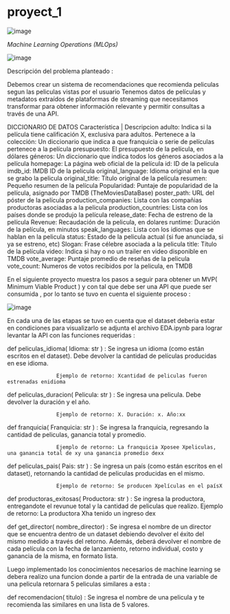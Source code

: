 # proyect_1
![image](https://github.com/38215290/proyect_1/assets/127343400/aec11a84-0c3c-4f52-b59d-eb5ffef22865)

*Machine Learning Operations (MLOps)*

![image](https://github.com/38215290/proyect_1/assets/127343400/a919f596-cca9-4203-ad00-fbf17b44caec)

Descripción del problema planteado :

Debemos crear un sistema de recomendaciones que recomienda peliculas segun las peliculas vistas por el usuario
Tenemos datos de películas y metadatos extraídos de plataformas de streaming que necesitamos transformar para obtener información relevante y permitir consultas a través de una API.

DICCIONARIO DE  DATOS
Característica | Descripcion
adulto: Indica si la película tiene calificación X, exclusiva para adultos.
Pertenece a la colección: Un diccionario que indica a que franquicia o serie de películas pertenece a la película
presupuesto: El presupuesto de la película, en dólares
géneros: Un diccionario que indica todos los géneros asociados a la película
homepage: La página web oficial de la película
id: ID de la pelicula
imdb_id: IMDB ID de la pelicula
original_language: Idioma original en la que se grabo la pelicula
original_title: Título original de la película
resumen: Pequeño resumen de la película
Popularidad: Puntaje de popularidad de la película, asignado por TMDB (TheMoviesDataBase)
poster_path: URL del póster de la película
production_companies: Lista con las compañias productoras asociadas a la pelicula
production_countries: Lista con los países donde se produjo la película
release_date: Fecha de estreno de la película
Revenue: Recaudación de la pelicula, en dolares
runtime: Duración de la película, en minutos
speak_languages: Lista con los idiomas que se hablan en la pelicula
status: Estado de la pelicula actual (si fue anunciada, si ya se estreno, etc)
Slogan: Frase célebre asociada a la pelicula
title: Título de la película
video: Indica si hay o no un trailer en video disponible en TMDB
vote_average: Puntaje promedio de reseñas de la pelicula
vote_count: Numeros de votos recibidos por la pelicula, en TMDB

En el siguiente proyecto muestra los pasos a seguir para obtener un MVP( Minimum Viable Product )  y con tal que debe ser una API que puede ser consumida  , por lo tanto se tuvo en cuenta  el siguiente proceso :

![image](https://github.com/38215290/proyect_1/assets/127343400/03a8653e-6d45-43a2-a21e-45f85e6f0214)

 En cada una de las etapas se tuvo en cuenta que el dataset deberia estar en condiciones para visualizarlo se adjunta el archivo EDA.ipynb para lograr levantar la API con las funciones requeridas :

 
 def peliculas_idioma( Idioma: str ) : Se ingresa un idioma (como están escritos en el dataset). Debe devolver la cantidad de películas producidas en ese idioma. 
 
                    Ejemplo de retorno: Xcantidad de peliculas fueron estrenadas enidioma

def peliculas_duracion( Pelicula: str ) : Se ingresa una pelicula. Debe devolver la duración y el año.

                    Ejemplo de retorno: X. Duración: x. Año:xx

def franquicia( Franquicia: str ) : Se ingresa la franquicia, regresando la cantidad de peliculas, ganancia total y promedio.

                    Ejemplo de retorno: La franquicia Xposee Xpeliculas, una ganancia total de xy una ganancia promedio dexx

def peliculas_pais( Pais: str ) : Se ingresa un país (como están escritos en el dataset), retornando la cantidad de peliculas producidas en el mismo.

                    Ejemplo de retorno: Se producen Xpelículas en el paísX

def productoras_exitosas( Productora: str ) : Se ingresa la productora, entregandote el revunue total y la cantidad de peliculas que realizo.
                    Ejemplo de retorno: La productora Xha tenido un ingreso dex

def get_director( nombre_director) : Se ingresa el nombre de un director que se encuentra dentro de un dataset debiendo devolver el éxito del mismo medido a través del retorno. Además, deberá devolver el nombre de cada película con la fecha de lanzamiento, retorno individual, costo y ganancia de la misma, en formato lista.
 

Luego implementado  los conocimientos necesarios  de machine learning se debera realizo una funcion donde a partir de la entrada de una variable de una pelicula retornara 5 peliculas similares a esta :

def recomendacion( titulo) : Se ingresa el nombre de una pelicula y te recomienda las similares en una lista de 5 valores.
 
